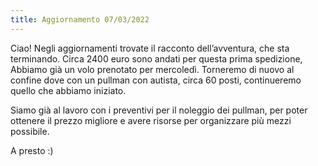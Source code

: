 ```yaml
---
title: Aggiornamento 07/03/2022
---
```


Ciao! Negli aggiornamenti trovate il racconto dell’avventura, che sta terminando. Circa 2400 euro sono andati per questa prima spedizione, Abbiamo già un volo prenotato per mercoledì. Torneremo di nuovo al confine dove con un pullman con autista, circa 60 posti, continueremo quello che abbiamo iniziato.

Siamo già al lavoro con i preventivi per il noleggio dei pullman, per poter ottenere il prezzo migliore e avere risorse per organizzare più mezzi possibile.

A presto :)